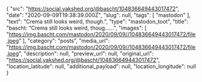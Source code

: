 {
  "src": "https://social.yakshed.org/@bascht/104836649443017472",
  "date": "2020-09-09T19:38:39.000Z",
  "slug": null,
  "tags": [
    "mastodon"
  ],
  "text": "Crema still looks weird, though.",
  "type": "mastodon_toot",
  "title": "bascht: “Crema still looks weird, thoug……",
  "images": [
    "https://img.bascht.com/mastodon/2020/09/09//104836649443017472/file.jpeg"
  ],
  "category": "posts",
  "media_url": "https://img.bascht.com/mastodon/2020/09/09//104836649443017472/file.jpeg",
  "description": null,
  "preview_url": null,
  "original_url": "https://social.yakshed.org/@bascht/104836649443017472",
  "location_latitude": null,
  "additional_payload": null,
  "location_longitude": null
}